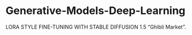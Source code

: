 # Generative-Models-Deep-Learning
LORA STYLE FINE-TUNING WITH STABLE DIFFUSION 1.5 “Ghibli Market”.
